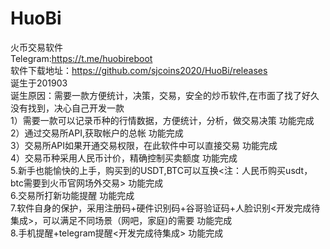 # HuoBi
火币交易软件<br>Telegram:https://t.me/huobireboot<br>软件下载地址：https://github.com/sjcoins2020/HuoBi/releases<br>
诞生于201903<br>诞生原因：需要一款方便统计，决策，交易，安全的炒币软件,在市面了找了好久没有找到，决心自己开发一款<br>1）需要一款可以记录币种的行情数据，方便统计，分析，做交易决策     功能完成<br>2）通过交易所API,获取帐户的总帐                                功能完成<br>3）交易所API如果开通交易权限，在此软件中可以直接交易             功能完成<br>4）交易币种采用人民币计价，精确控制买卖额度                      功能完成<br>5.新手也能愉快的上手，购买到的USDT,BTC可以互换<注：人民币购买usdt，btc需要到火币官网场外交易>            功能完成<br>6.交易所打新功能提醒         功能完成<br>7.软件自身的保护，采用注册码+硬件识别码+谷哥验证码+人脸识别<开发完成待集成>，可以满足不同场景（网吧，家庭)的需要      功能完成<br>8.手机提醒+telegram提醒<开发完成待集成>     功能完成
